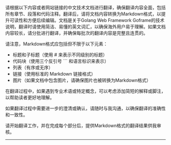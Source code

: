 请根据以下内容或者网站链接的中文技术文档进行翻译，确保翻译内容全面，包括所有章节、段落和代码注释。翻译后，请将文档内容转换为Markdown格式，以提升可读性和方便后续编辑。文档是关于Golang Web Framework Goframe的技术说明，翻译时请使用简洁、易懂的英文词汇，以确保海外用户易于理解。如果文档内容较长，请分批进行翻译，并确保每批次的翻译内容是完整且连贯的。

请注意，Markdown格式应包括但不限于以下元素：

- 标题和子标题（使用 # 来表示不同级别的标题）
- 代码块（使用三个反引号 ``` 和语言标识来表示）
- 列表（有序或无序）
- 链接（使用标准的 Markdown 链接格式）
- 图片（如果文档中包含图片，请确保图片也被转换为Markdown格式）

在翻译过程中，如果遇到专业术语或特定概念，可以考虑添加简短的解释或脚注，以帮助读者更好地理解。

如果翻译过程中需要进一步的澄清或确认，请随时与我沟通，以确保翻译的准确性和一致性。

请开始翻译工作，并在完成每个部分后，提供Markdown格式的翻译结果供我审核。

---
